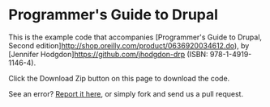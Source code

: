 Programmer's Guide to Drupal
============================

This is the example code that accompanies [Programmer's Guide to Drupal, Second
edition]http://shop.oreilly.com/product/0636920034612.do), by
[Jennifer Hodgdon]https://github.com/jhodgdon-drp (ISBN: 978-1-4919-1146-4).

Click the Download Zip button on this page to download the code.

See an error?
[Report it here](http://oreilly.com/catalog/errata.csp?isbn=0636920034612),
or simply fork and send us a pull request.
